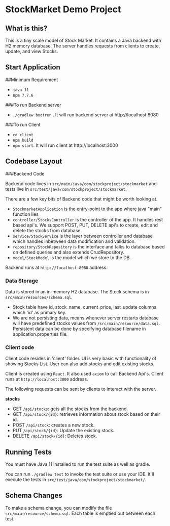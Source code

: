 # StockMarket Demo Project

## What is this?

This is a tiny scale model of Stock Market. It contains a Java backend with H2 memory database. The server handles requests from clients to create, update, and view Stocks.

## Start Application
##Minimum Requirement
- `java 11`
- `npm 7.7.6`

###To run Backend server
- `./gradlew bootrun` . It will run backend server at http://localhost:8080

###To run Client
- `cd client`
- `npm build`
- `npm start`. It will run client at http://localhost:3000

## Codebase Layout

###Backend Code

Backend code lives in `src/main/java/com/stockproject/stockmarket` and tests live in `src/test/java/com/stockproject/stockmarket`.

There are a few key bits of Backend code that might be worth looking at.

- `StockmarketApplication` is the entry-point to the app where java "main" function lies
- `controller/StocksController` is the controller of the app. It handles rest based api's. We support POST, PUT, DELETE api's to create, edit and delete the stocks from database.
- `service/StockService` is the layer between controller and database which handles inbetween data modification and validation.
- `repository/StockRepository` is the interface and talks to database based on defined queries and also extends CrudRepository.
- `model/StockModel` is the model which we store to the DB.

Backend runs at `http://localhost:8080` address.
### Data Storage

Data is stored in an in-memory H2 database. The Stock schema is in `src/main/resources/schema.sql`.

- Stock table have id, stock_name, current_price, last_update columns which 'id' as primary key.
- We are not persisting data, means whenever server restarts database will have predefined stocks values from `/src/main/resource/data.sql`. Persistent data can be done by specifying database filename in application.properties file.


### Client code
Client code resides in 'client' folder. UI is very basic with functionality of showing Stocks List. User can also add stocks and edit existing stocks.

Client is created using `React`. It also used `axiom` to call Backend Api's.
Client runs at `http://localhost:3000` address.


The following requests can be sent by clients to interact with the server.

**stocks**
- GET `/api/stocks`: gets all the stocks from the backend.
- GET `/api/stock/{id}`: retrieves information about stock based on their id.
- POST `/api/stock`: creates a new stock.
- PUT `/api/stock/{id}`: Update the existing stock.
- DELETE `/api/stock/{id}`: Deletes stock.

## Running Tests

You must have Java 11 installed to run the test suite as well as gradle.

You can run `./gradlew test` to invoke the test suite or use your IDE. It'll execute the tests in `src/test/java/com/stockproject/stockmarket/`.

## Schema Changes

To make a schema change, you can modify the file `src/main/resource/schema.sql`. Each table is emptied out between each test.
